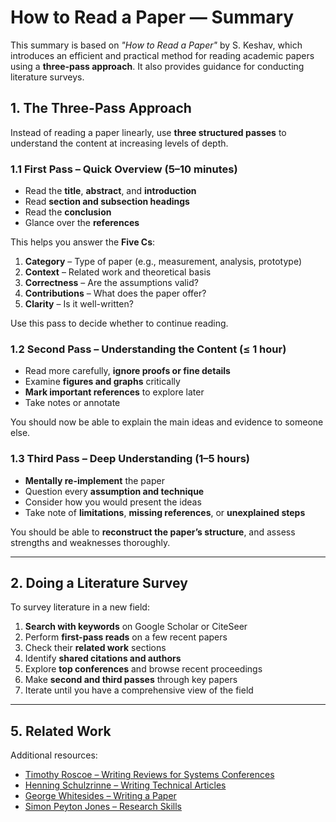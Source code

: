# How to Read a Paper — Summary

This summary is based on *"How to Read a Paper"* by S. Keshav, which introduces an efficient and practical method for reading academic papers using a **three-pass approach**. It also provides guidance for conducting literature surveys.

## 1. The Three-Pass Approach

Instead of reading a paper linearly, use **three structured passes** to understand the content at increasing levels of depth.

### 1.1 First Pass – Quick Overview (5–10 minutes)
- Read the **title**, **abstract**, and **introduction**
- Read **section and subsection headings**
- Read the **conclusion**
- Glance over the **references**

This helps you answer the **Five Cs**:
1. **Category** – Type of paper (e.g., measurement, analysis, prototype)
2. **Context** – Related work and theoretical basis
3. **Correctness** – Are the assumptions valid?
4. **Contributions** – What does the paper offer?
5. **Clarity** – Is it well-written?

Use this pass to decide whether to continue reading.

### 1.2 Second Pass – Understanding the Content (≤ 1 hour)
- Read more carefully, **ignore proofs or fine details**
- Examine **figures and graphs** critically
- **Mark important references** to explore later
- Take notes or annotate

You should now be able to explain the main ideas and evidence to someone else.

### 1.3 Third Pass – Deep Understanding (1–5 hours)
- **Mentally re-implement** the paper
- Question every **assumption and technique**
- Consider how you would present the ideas
- Take note of **limitations**, **missing references**, or **unexplained steps**

You should be able to **reconstruct the paper’s structure**, and assess strengths and weaknesses thoroughly.

---

## 2. Doing a Literature Survey

To survey literature in a new field:

1. **Search with keywords** on Google Scholar or CiteSeer
2. Perform **first-pass reads** on a few recent papers
3. Check their **related work** sections
4. Identify **shared citations and authors**
5. Explore **top conferences** and browse recent proceedings
6. Make **second and third passes** through key papers
7. Iterate until you have a comprehensive view of the field

---

## 5. Related Work

Additional resources:
- [Timothy Roscoe – Writing Reviews for Systems Conferences](http://people.inf.ethz.ch/troscoe/pubs/review-writing.pdf)
- [Henning Schulzrinne – Writing Technical Articles](http://www.cs.columbia.edu/~hgs/etc/writing-style.html)
- [George Whitesides – Writing a Paper](http://www.che.iitm.ac.in/misc/dd/writepaper.pdf)
- [Simon Peyton Jones – Research Skills](http://research.microsoft.com/~simonpj/papers/giving-a-talk/giving-a-talk.htm)



